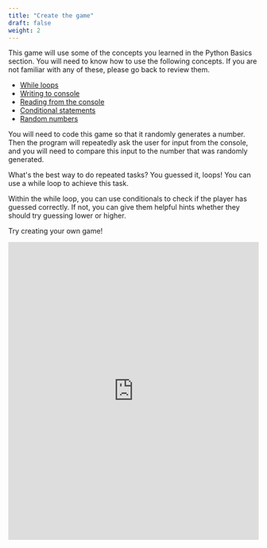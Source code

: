 ```yaml
---
title: "Create the game"
draft: false
weight: 2
---
```


This game will use some of the concepts you learned in the Python Basics section.
You will need to know how to use the following concepts. If you are not familiar with any of these, please go back to review them.
- <a href="../../python-basics/loops" target="_blank">While loops</a>
- <a href="../../python-basics/python-console/writing-to-console" target="_blank">Writing to console</a>
- <a href="../../python-basics/python-console/reading-from-console" target="_blank">Reading from the console</a>
- <a href="../../python-basics/conditional-statements" target="_blank">Conditional statements</a>
- <a href="/python-guess-number/random/" target="_blank">Random numbers</a>


You will need to code this game so that it randomly generates a number.
Then the program will repeatedly ask the user for input from the console, and you will need to compare this input to the number that was randomly generated.

What's the best way to do repeated tasks?  You guessed it, loops!
You can use a while loop to achieve this task.

Within the while loop, you can use conditionals to check if the player has guessed correctly.  If not, you can give them helpful hints whether they should try guessing lower or higher.

Try creating your own game!
<iframe height="600px" width="100%" src="https://repl.it/@nuevofoundation/python-guessnumber-try?lite=true" scrolling="no" frameborder="no" allowtransparency="true" allowfullscreen="true" sandbox="allow-forms allow-pointer-lock allow-popups allow-same-origin allow-scripts allow-modals"></iframe>

